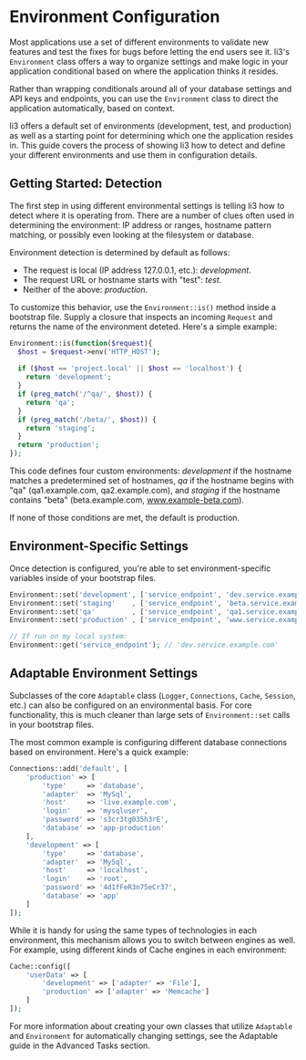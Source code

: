 # Environment Configuration

Most applications use a set of different environments to validate new features and test the fixes for bugs before letting the end users see it. li3's `Environment` class offers a way to organize settings and make logic in your application conditional based on where the application thinks it resides.

Rather than wrapping conditionals around all of your database settings and API keys and endpoints, you can use the `Environment` class to direct the application automatically, based on context.

li3 offers a default set of environments (development, test, and production) as well as a starting point for determining which one the application resides in. This guide covers the process of showing li3 how to detect and define your different environments and use them in configuration details.

## Getting Started: Detection

The first step in using different environmental settings is telling li3 how to detect where it is operating from. There are a number of clues often used in determining the environment: IP address or ranges, hostname pattern matching, or possibly even looking at the filesystem or database.

Environment detection is determined by default as follows:

 * The request is local (IP address 127.0.0.1, etc.): _development_.
 * The request URL or hostname starts with "test": _test_.
 * Neither of the above: _production_.

To customize this behavior, use the `Environment::is()` method inside a bootstrap file. Supply a closure that inspects an incoming `Request` and returns the name of the environment deteted. Here's a simple example:

```php
Environment::is(function($request){
  $host = $request->env('HTTP_HOST');
  
  if ($host == 'project.local' || $host == 'localhost') {
    return 'development';
  }
  if (preg_match('/^qa/', $host)) {
    return 'qa';
  }
  if (preg_match('/beta/', $host)) {
    return 'staging';
  }
  return 'production';
});
```

This code defines four custom environments: _development_ if the hostname matches a predetermined set of hostnames, _qa_ if the hostname begins with "qa" (qa1.example.com, qa2.example.com), and _staging_ if the hostname contains "beta" (beta.example.com, www.example-beta.com).

If none of those conditions are met, the default is production.

## Environment-Specific Settings

Once detection is configured, you're able to set environment-specific variables inside of your bootstrap files.

```php
Environment::set('development', ['service_endpoint', 'dev.service.example.com']);
Environment::set('staging'    , ['service_endpoint', 'beta.service.example.com']);
Environment::set('qa'         , ['service_endpoint', 'qa1.service.example.com']);
Environment::set('production' , ['service_endpoint', 'www.service.example.com']);

// If run on my local system:
Environment::get('service_endpoint'); // 'dev.service.example.com'
```

## Adaptable Environment Settings

Subclasses of the core `Adaptable` class (`Logger`, `Connections`, `Cache`, `Session`, etc.) can also be configured on an environmental basis. For core functionality, this is much cleaner than large sets of `Environment::set` calls in your bootstrap files.

The most common example is configuring different database connections based on environment. Here's a quick example:

```php
Connections::add('default', [
    'production' => [
        'type'     => 'database',
        'adapter'  => 'MySql',
        'host'     => 'live.example.com',
        'login'    => 'mysqluser',
        'password' => 's3cr3tg035h3rE',
        'database' => 'app-production'
    ],
    'development' => [
        'type'     => 'database',
        'adapter'  => 'MySql',
        'host'     => 'localhost',
        'login'    => 'root',
        'password' => '4d1fFeR3n75eCr37',
        'database' => 'app'
    ]
]);
```

While it is handy for using the same types of technologies in each environment, this mechanism allows you to switch between engines as well. For example, using different kinds of Cache engines in each environment:

```php
Cache::config([
    'userData' => [
        'development' => ['adapter' => 'File'],
        'production' => ['adapter' => 'Memcache']
    ]
]);
```

For more information about creating your own classes that utilize `Adaptable` and `Environment` for automatically changing settings, see the Adaptable guide in the Advanced Tasks section.
